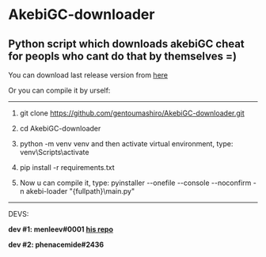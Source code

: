 # AkebiGC-downloader

## Python script which downloads akebiGC cheat for peopls who cant do that by themselves =)

You can download last release version from [here](https://github.com/gentoumashiro/AkebiGC-downloader/releases)

Or you can compile it by urself:
  ____
  1) git clone https://github.com/gentoumashiro/AkebiGC-downloader.git

  2) cd AkebiGC-downloader

  3) python -m venv venv and then activate virtual environment, type: venv\Scripts\activate

  4) pip install -r requirements.txt

  5) Now u can compile it, type: pyinstaller --onefile --console --noconfirm -n akebi-loader "{fullpath}\main.py"
  ____

[](https://github.com/gentoumashiro/AkebiGC-downloader/blob/main/media/Akebi-loader.gif)

DEVS:

  **dev #1: menleev#0001 [his repo](https://github.com/menleev/kebi-loader)**

  **dev #2: phenacemide#2436**
